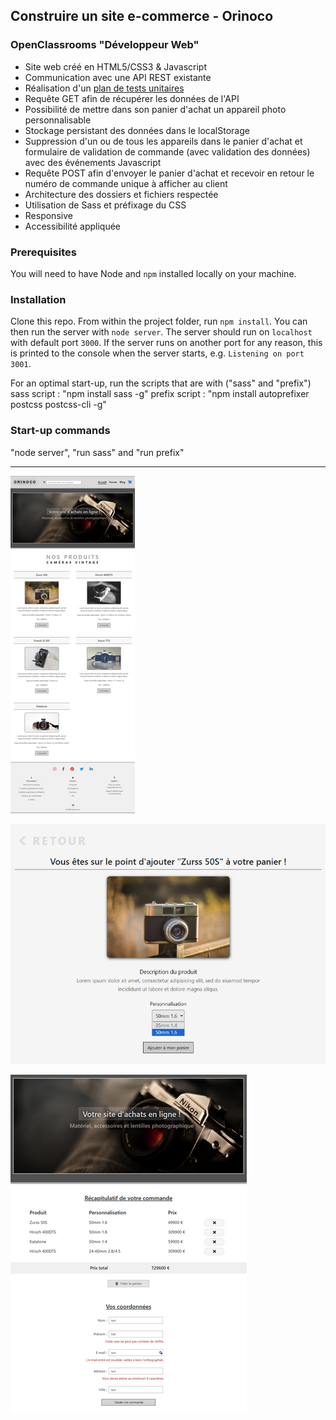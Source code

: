 ## Construire un site e-commerce - Orinoco
### OpenClassrooms "Développeur Web"
- Site web créé en HTML5/CSS3 & Javascript
- Communication avec une API REST existante
- Réalisation d'un [plan de tests unitaires](/Plans/Plan%20de%20tests%20unitaires.pdf)
- Requête GET afin de récupérer les données de l'API
- Possibilité de mettre dans son panier d'achat un appareil photo personnalisable
- Stockage persistant des données dans le localStorage
- Suppression d'un ou de tous les appareils dans le panier d'achat et formulaire de validation de commande (avec validation des données) avec des événements Javascript
- Requête POST afin d'envoyer le panier d'achat et recevoir en retour le numéro de commande unique à afficher au client
- Architecture des dossiers et fichiers respectée
- Utilisation de Sass et préfixage du CSS
- Responsive
- Accessibilité appliquée

### Prerequisites ###

You will need to have Node and `npm` installed locally on your machine.

### Installation ###

Clone this repo. From within the project folder, run `npm install`. You 
can then run the server with `node server`. 
The server should run on `localhost` with default port `3000`. If the
server runs on another port for any reason, this is printed to the
console when the server starts, e.g. `Listening on port 3001`.

For an optimal start-up, run the scripts that are with ("sass" and "prefix")
sass script : "npm install sass -g"
prefix script : "npm install autoprefixer postcss postcss-cli -g"

### Start-up commands ###
"node server", "run sass" and "run prefix"

---

![Site au complet](/public/img/Orinoco.png)


![Commande d'un appareil](/public/img/Orinoco%202.png)


![Validation du panier d'achat](/public/img/Orinoco%203.png)
